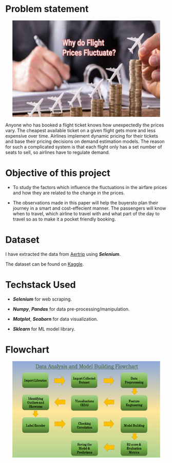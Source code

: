 # Problem statement
<p align="center">
  <img width="460" height="300" src="https://raw.githubusercontent.com/prathamsingh7/Airline-ticket-price-predictor/main/intro.png">
</p>

Anyone who has booked a flight ticket knows how
unexpectedly the prices vary. The cheapest available ticket on a
given flight gets more and less expensive over time.  Airlines implement dynamic pricing for their tickets and base
their pricing decisions on demand estimation models. The
reason for such a complicated system is that each flight only
has a set number of seats to sell, so airlines have to regulate
demand. 

# Objective of this project
-  To study the factors which influence the fluctuations in the
airfare prices and how they are related to the change in the
prices. 

- The observations made in this paper will help the buyersto plan
their journey in a smart and cost-effecient manner. The
passengers will know when to travel, which airline to travel with
and what part of the day to travel so as to make it a pocket
friendly booking.

# Dataset
I have extracted the data from [Aertrip](https://aertrip.com/v2/flights) using ***Selenium***. 

The dataset can be found on [Kaggle](https://www.kaggle.com/datasets/shubhambathwal/flight-price-prediction?select=Clean_Dataset.csv).

# Techstack Used
- ***Selenium*** for web scraping. 

- ***Numpy***, ***Pandas*** for data pre-processing/manipulation.

- ***Matplot***, ***Seaborn*** for data visualization.

- ***Sklearn*** for ML model library.
# Flowchart
<p align="center">
  <img width="460" height="300" src="https://raw.githubusercontent.com/prathamsingh7/Airline-ticket-price-predictor/main/flowchart.png">
</p>
